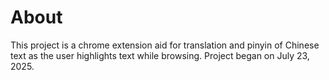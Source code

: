 # About
This project is a chrome extension aid for translation and pinyin of Chinese text as the user highlights text while browsing. Project began on July 23, 2025.

